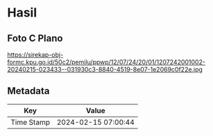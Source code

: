 # Hasil

## Foto C Plano

https://sirekap-obj-formc.kpu.go.id/50c2/pemilu/ppwp/12/07/24/20/01/1207242001002-20240215-023433--031930c3-8840-4519-8e07-1e2069c0f22e.jpg


## Metadata

| Key        | Value               |
| ---------- | ------------------- |
| Time Stamp | 2024-02-15 07:00:44 |



